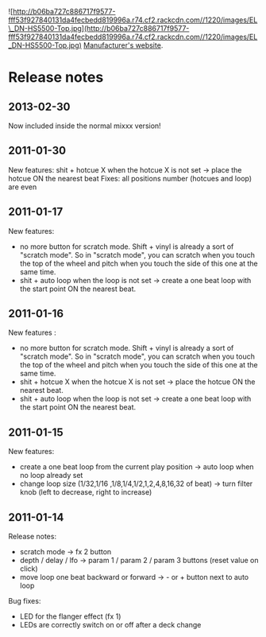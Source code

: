 ![http://b06ba727c886717f9577-fff53f927840131da4fecbedd819996a.r74.cf2.rackcdn.com//1220/images/EL\_DN-HS5500-Top.jpg](http://b06ba727c886717f9577-fff53f927840131da4fecbedd819996a.r74.cf2.rackcdn.com//1220/images/EL_DN-HS5500-Top.jpg)
[Manufacturer's website](http://denondj.com/products/view/dn-hs5500).

# Release notes

## 2013-02-30

Now included inside the normal mixxx version\!

## 2011-01-30

New features: shit + hotcue X when the hotcue X is not set -\> place the
hotcue ON the nearest beat Fixes: all positions number (hotcues and
loop) are even

## 2011-01-17

New features:

  - no more button for scratch mode. Shift + vinyl is already a sort of
    "scratch mode". So in "scratch mode", you can scratch when you touch
    the top of the wheel and pitch when you touch the side of this one
    at the same time.
  - shit + auto loop when the loop is not set -\> create a one beat loop
    with the start point ON the nearest beat.

## 2011-01-16

New features :

  - no more button for scratch mode. Shift + vinyl is already a sort of
    "scratch mode". So in "scratch mode", you can scratch when you touch
    the top of the wheel and pitch when you touch the side of this one
    at the same time.
  - shit + hotcue X when the hotcue X is not set -\> place the hotcue ON
    the nearest beat.
  - shit + auto loop when the loop is not set -\> create a one beat loop
    with the start point ON the nearest beat.

## 2011-01-15

New features:

  - create a one beat loop from the current play position -\> auto loop
    when no loop already set
  - change loop size (1/32,1/16 ,1/8,1/4,1/2,1,2,4,8,16,32 of beat) -\>
    turn filter knob (left to decrease, right to increase)

## 2011-01-14

Release notes:

  - scratch mode -\> fx 2 button
  - depth / delay / lfo -\> param 1 / param 2 / param 3 buttons (reset
    value on click)
  - move loop one beat backward or forward -\> - or + button next to
    auto loop

Bug fixes:

  - LED for the flanger effect (fx 1)
  - LEDs are correctly switch on or off after a deck change
